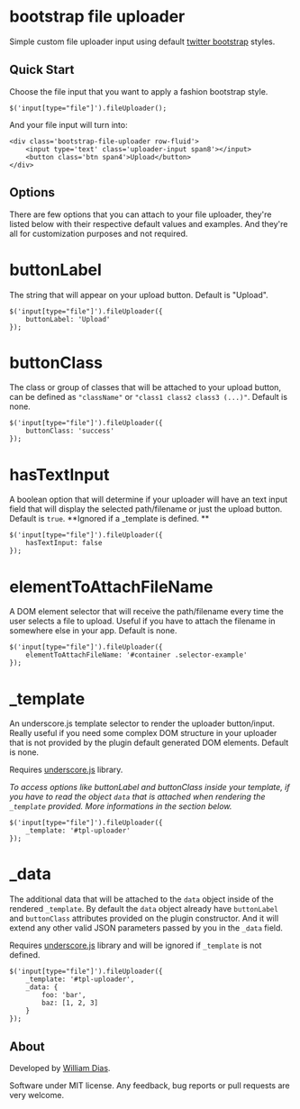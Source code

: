 bootstrap file uploader
=======================

Simple custom file uploader input using default [twitter bootstrap](http://getbootstrap.com/2.3.2/) styles.

## Quick Start

Choose the file input that you want to apply a fashion bootstrap style.

    $('input[type="file"]').fileUploader();

And your file input will turn into:

    <div class='bootstrap-file-uploader row-fluid'>
        <input type='text' class='uploader-input span8'></input>
        <button class='btn span4'>Upload</button>
    </div>

## Options

There are few options that you can attach to your file uploader, they're listed below with their respective default values and examples. And they're all for customization purposes and not required.

# buttonLabel

The string that will appear on your upload button. Default is "Upload".
    
    $('input[type="file"]').fileUploader({
        buttonLabel: 'Upload'
    });

# buttonClass

The class or group of classes that will be attached to your upload button, can be defined as `"className"` or `"class1 class2 class3 (...)"`. Default is none.

    $('input[type="file"]').fileUploader({
        buttonClass: 'success'
    });

# hasTextInput

A boolean option that will determine if your uploader will have an text input field that will display the selected path/filename or just the upload button. Default is `true`. **Ignored if a _template is defined. **

    $('input[type="file"]').fileUploader({
        hasTextInput: false
    });

# elementToAttachFileName

A DOM element selector that will receive the path/filename every time the user selects a file to upload. Useful if you have to attach the filename in somewhere else in your app. Default is none.

    $('input[type="file"]').fileUploader({
        elementToAttachFileName: '#container .selector-example'
    });

# _template

An underscore.js template selector to render the uploader button/input. Really useful if you need some complex DOM structure in your uploader that is not provided by the plugin default generated DOM elements. Default is none.

Requires [underscore.js](http://underscorejs.org/) library. 

*To access options like buttonLabel and buttonClass inside your template, if you have to read the object `data` that is attached when rendering the `_template` provided. More informations in the section below.*

    $('input[type="file"]').fileUploader({
        _template: '#tpl-uploader'
    });

# _data

The additional data that will be attached to the `data` object inside of the rendered `_template`. By default the `data` object already have `buttonLabel` and `buttonClass` attributes provided on the plugin constructor. And it will extend any other valid JSON parameters passed by you in the `_data` field.

Requires [underscore.js](http://underscorejs.org/) library and will be ignored if `_template` is not defined.

    $('input[type="file"]').fileUploader({
        _template: '#tpl-uploader',
        _data: {
            foo: 'bar',
            baz: [1, 2, 3] 
        }
    });

## About

Developed by [William Dias](http://twitter.com/diaswrd).

Software under MIT license. Any feedback, bug reports or pull requests are very welcome.
